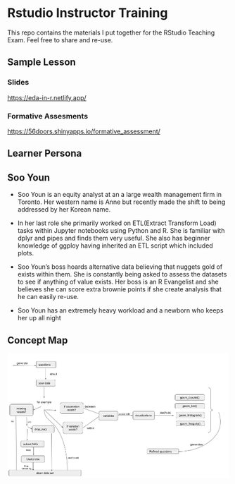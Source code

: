 
# Rstudio Instructor Training

This repo contains the materials I put together for the RStudio Teaching
Exam. Feel free to share and re-use.

## Sample Lesson

### Slides

<https://eda-in-r.netlify.app/>

### Formative Assesments

<https://56doors.shinyapps.io/formative_assessment/>

## Learner Persona

## Soo Youn

  - Soo Youn is an equity analyst at an a large wealth management firm
    in Toronto. Her western name is Anne but recently made the shift to
    being addressed by her Korean name.

  - In her last role she primarily worked on ETL(Extract Transform Load)
    tasks within Jupyter notebooks using Python and R. She is familiar
    with dplyr and pipes and finds them very useful. She also has
    beginner knowledge of ggploy having inherited an ETL script which
    included plots.

  - Soo Youn’s boss hoards alternative data believing that nuggets gold
    of exists within them. She is constantly being asked to assess the
    datasets to see if anything of value exists. Her boss is an R
    Evangelist and she believes she can score extra brownie points if
    she create analysis that he can easily re-use.

  - Soo Youn has an extremely heavy workload and a newborn who keeps her
    up all night

## Concept Map

![EDA Concept Map](edaconceptmap.jpg)
